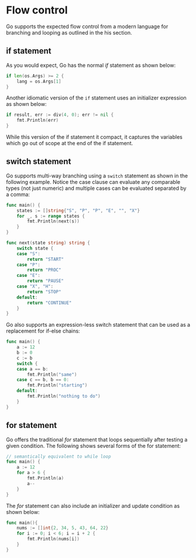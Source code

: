 # Flow control
Go supports the expected flow control from a modern language for branching and looping as outlined in the his section.
## if statement
As you would expect, Go has the normal *if* statement as shown below:
```go
if len(os.Args) >= 2 {
	lang = os.Args[1]
}
```
Another idiomatic version of the `if` statement uses an initializer expression as shown below:
```go
if result, err := div(4, 0); err != nil {
	fmt.Println(err)
}
```
While this version of the if statement it compact, it captures the variables which go out of scope at the end of the if statement.

## switch statement
Go supports multi-way branching using a `switch` statement as shown in the following example.  Notice the case clause can evaluate any comparable types (not just numeric) and multiple cases can be evaluated separated by a comma:  
```go
func main() {
	states := []string{"S", "P", "P", "E", "", "X"}
	for _, s := range states {
		fmt.Println(next(s))
	}
}

func next(state string) string {
	switch state {
	case "S":
		return "START"
	case "P":
		return "PROC"
	case "E":
		return "PAUSE"
	case "X", "H":
		return "STOP"
	default:
		return "CONTINUE"
	}
}

```
Go also supports an expression-less switch statement that can be used as a replacement for if-else chains:
```go
func main() {
	a := 12
	b := 0
	c := b
	switch {
	case a == b:
		fmt.Println("same")
	case c == b, b == 0:
		fmt.Println("starting")
	default:
		fmt.Println("nothing to do")
	}
}
```
## for statement
Go offers the traditional *for* statement that loops sequentially after testing a given condition. 
The following shows several forms of the for statement:
```go
// semantically equivalent to while loop
func main() {
	a := 12
	for a > 6 {
		fmt.Println(a)
		a--
	}
}
```
The *for* statement can also include an initializer and update condition as shown below:
```go
func main(){
    nums := []int{2, 34, 5, 43, 64, 22}
    for i := 0; i < 6; i = i + 2 {
	    fmt.Println(nums[i])
    }
}
```